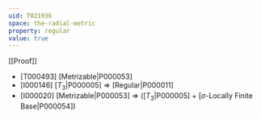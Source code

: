 ```yaml
---
uid: T021936
space: the-radial-metric
property: regular
value: true
---
```

[[Proof]]

* [T000493] [Metrizable|P000053]
* [I000146] [$T_3$|P000005] => [Regular|P000011]
* [I000020] [Metrizable|P000053] => ([$T_3$|P000005] + [$\sigma$-Locally Finite Base|P000054])

